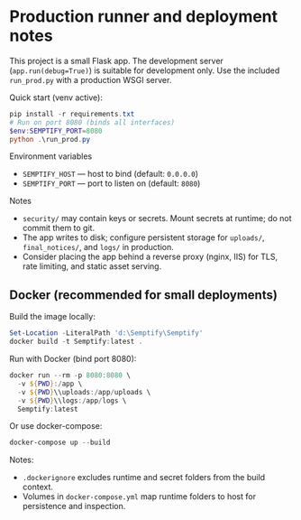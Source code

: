 # Production runner and deployment notes

This project is a small Flask app. The development server (`app.run(debug=True)`) is suitable for development only. Use the included `run_prod.py` with a production WSGI server.

Quick start (venv active):

```powershell
pip install -r requirements.txt
# Run on port 8080 (binds all interfaces)
$env:SEMPTIFY_PORT=8080
python .\run_prod.py
```

Environment variables

- `SEMPTIFY_HOST` — host to bind (default: `0.0.0.0`)
- `SEMPTIFY_PORT` — port to listen on (default: `8080`)

Notes

- `security/` may contain keys or secrets. Mount secrets at runtime; do not commit them to git.
- The app writes to disk; configure persistent storage for `uploads/`, `final_notices/`, and `logs/` in production.
- Consider placing the app behind a reverse proxy (nginx, IIS) for TLS, rate limiting, and static asset serving.

## Docker (recommended for small deployments)

Build the image locally:

```powershell
Set-Location -LiteralPath 'd:\Semptify\Semptify'
docker build -t Semptify:latest .
```

Run with Docker (bind port 8080):

```powershell
docker run --rm -p 8080:8080 \
  -v ${PWD}:/app \
  -v ${PWD}\\uploads:/app/uploads \
  -v ${PWD}\\logs:/app/logs \
  Semptify:latest
```

Or use docker-compose:

```powershell
docker-compose up --build
```

Notes:

- `.dockerignore` excludes runtime and secret folders from the build context.
- Volumes in `docker-compose.yml` map runtime folders to host for persistence and inspection.

